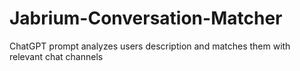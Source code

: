 # Jabrium-Conversation-Matcher
ChatGPT prompt analyzes users description and matches them with relevant chat channels
